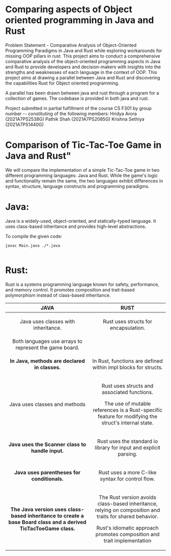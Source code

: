 # Comparing aspects of Object oriented programming in Java and Rust
Problem Statement - Comparative Analysis of Object-Oriented Programming Paradigms in Java and Rust while exploring workarounds for missing OOP pillars in rust. This project aims to conduct a comprehensive comparative analysis of the object-oriented programming aspects in Java and Rust to provide developers and decision-makers with insights into the strengths and weaknesses of each language in the context of OOP.
This project aims at drawing a parallel between Java and Rust and discovering the capabilities Rust for Object oriented programming.

A parallel has been drawn between java and rust through a program for a collection of games. The codebase is provided in both java and rust.


Project submitted in partial fulfillment of the course CS F301 by group number -- constituting of the following members:
Hridya Arora (2021A7PS2538G)
Pathik Shah (2021A7PS2085G)
Krishna Sethiya (2021A7PS1440G)

# Comparison of Tic-Tac-Toe Game in Java and Rust"


We will compare the implementation of a simple
Tic-Tac-Toe game in two different programming languages: Java and Rust.
While the game\'s logic and functionality remain the same, the two
languages exhibit differences in syntax, structure, language constructs
and programming paradigms.

# Java:

Java is a widely-used, object-oriented, and statically-typed language.
It uses class-based inheritance and provides high-level abstractions.

To compile the given code:

``` javac Main.java ./*.java ```
```    java Main.class
```

# Rust:

Rust is a systems programming language known for safety, performance,
and memory control. It promotes composition and trait-based polymorphism
instead of class-based inheritance.


|**JAVA**|**RUST**|
| :-: | :-: |
|<p>Java uses classes with inheritance. </p><p></p>|<p>Rust uses structs for encapsulation.</p><p></p><p></p>|
|Both languages use arrays to represent the game board.||
|<p>**In Java, methods are declared in classes.**</p><p></p><p></p><p></p><p></p><p></p>|<p>In Rust, functions are defined within impl blocks for structs.</p><p></p><p></p><p></p>|
|Java uses classes and methods|<p>Rust uses structs and associated functions.</p><p></p><p>The use of mutable references is a Rust-specific feature for modifying the struct's internal state.</p>|
|<p>**Java uses the Scanner class to handle input.**</p><p></p>|<p>Rust uses the standard io library for input and explicit parsing.</p><p></p>|
|<p>**Java uses parentheses for conditionals.**</p><p></p><p></p>|<p>Rust uses a more C-like syntax for control flow.</p><p></p>|
|<p>**The Java version uses class-based inheritance to create a base Board class and a derived TicTacToeGame class.**</p><p></p><p></p><p></p><p></p>|<p>The Rust version avoids class-based inheritance, relying on composition and traits for shared behavior.</p><p>Rust's idiomatic approach promotes composition and trait implementation</p><p></p><p></p>|


